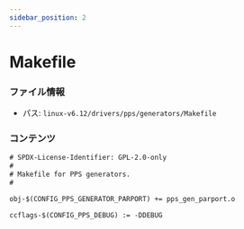 ```yaml
---
sidebar_position: 2
---
```

# Makefile

### ファイル情報

- パス: `linux-v6.12/drivers/pps/generators/Makefile`

### コンテンツ

```txt
# SPDX-License-Identifier: GPL-2.0-only
#
# Makefile for PPS generators.
#

obj-$(CONFIG_PPS_GENERATOR_PARPORT) += pps_gen_parport.o

ccflags-$(CONFIG_PPS_DEBUG) := -DDEBUG

```
